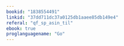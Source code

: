 ```yaml
---
bookid: "1838554491"
linkid: "37dd711dc37a0125db1aaee85db149e4"
referal: "qf_sp_asin_til"
ebook: true
proglanguagename: "Go"
---
```

